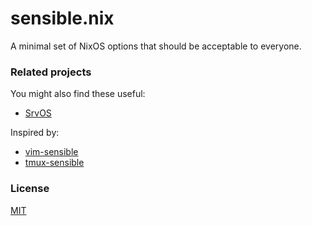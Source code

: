# sensible.nix

A minimal set of NixOS options that should be acceptable to everyone.

### Related projects

You might also find these useful:

- [SrvOS](https://github.com/nix-community/srvos)

Inspired by:

- [vim-sensible](https://github.com/tpope/vim-sensible)
- [tmux-sensible](https://github.com/tmux-plugins/tmux-sensible)

### License

[MIT](LICENSE)
